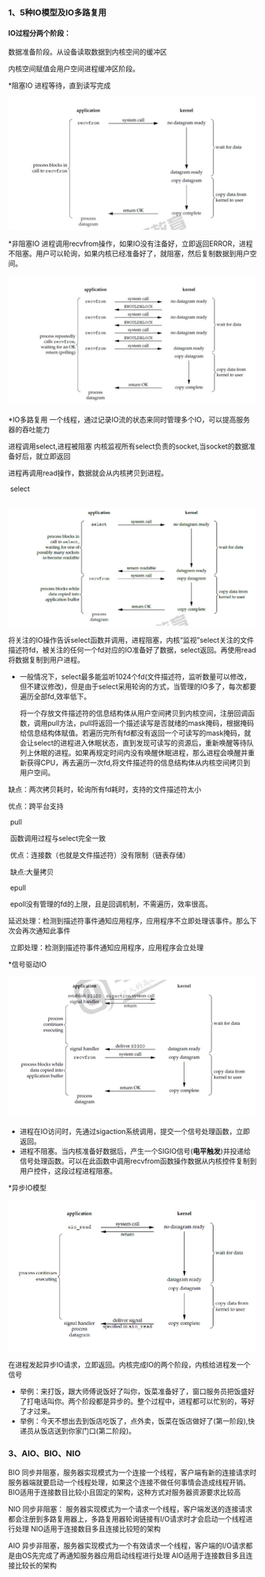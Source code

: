 ### 1、5种IO模型及IO多路复用

#### IO过程分两个阶段：

数据准备阶段。从设备读取数据到内核空间的缓冲区

内核空间赋值会用户空间进程缓冲区阶段。

*阻塞IO  进程等待，直到读写完成

![](<https://github.com/xrg123/note/blob/master/image/IO1.png>)

*非阻塞IO 进程调用recvfrom操作，如果IO没有注备好，立即返回ERROR，进程不阻塞。用户可以轮询，如果内核已经准备好了，就阻塞，然后复制数据到用户空间。

![](<https://github.com/xrg123/note/blob/master/image/IO2.png>)

*IO多路复用   一个线程，通过记录IO流的状态来同时管理多个IO，可以提高服务器的吞吐能力

进程调用select,进程被阻塞   内核监视所有select负责的socket,当socket的数据准备好后，就立即返回

进程再调用read操作，数据就会从内核拷贝到进程。

​	select

​	![](<https://github.com/xrg123/note/blob/master/image/IO3.png>)

​	将关注的IO操作告诉select函数并调用，进程阻塞，内核“监视”select关注的文件描述符fd，被关注的任何一个fd对应的IO准备好了数据，select返回。再使用read将数据复制到用户进程。

- 一般情况下，select最多能监听1024个fd(文件描述符，监听数量可以修改，但不建议修改)，但是由于select采用轮询的方式，当管理的IO多了，每次都要遍历全部fd,效率低下。

  ​将一个存放文件描述符的信息结构体从用户空间拷贝到内核空间，注册回调函数，调用pull方法，pull将返回一个描述读写是否就绪的mask掩码，根据掩码给信息结构体赋值。若遍历完所有fd都没有返回一个可读写的mask掩码，就会让select的进程进入休眠状态，直到发现可读写的资源后，重新唤醒等待队列上休眠的进程。如果再规定时间内没有唤醒休眠进程，那么进程会唤醒并重新获得CPU，再去遍历一次fd,将文件描述符的信息结构体从内核空间拷贝到用户空间。

缺点：两次拷贝耗时，轮询所有fd耗时，支持的文件描述符太小

优点：跨平台支持

​	pull

​	函数调用过程与select完全一致

​	优点：连接数（也就是文件描述符）没有限制（链表存储）

​	缺点:大量拷贝

​	epull

​	epoll没有管理的fd的上限，且是回调机制，不需遍历，效率很高。

​	延迟处理：检测到描述符事件通知应用程序，应用程序不立即处理该事件。那么下次会再次通知此事件

​	立即处理：检测到描述符事件通知应用程序，应用程序会立处理

*信号驱动IO

![](<https://github.com/xrg123/note/blob/master/image/IO4.png>)

- 进程在IO访问时，先通过sigaction系统调用，提交一个信号处理函数，立即返回。
- 进程不阻塞。当内核准备好数据后，产生一个SIGIO信号(**电平触发**)并投递给信号处理函数。可以在此函数中调用recvfrom函数操作数据从内核控件复制到用户控件，这段过程进程阻塞。

*异步IO模型

![](<https://github.com/xrg123/note/blob/master/image/IO5.png>)

在进程发起异步IO请求，立即返回。内核完成IO的两个阶段，内核给进程发一个信号

- 举例：来打饭，跟大师傅说饭好了叫你，饭菜准备好了，窗口服务员把饭盛好了打电话叫你。两个阶段都是异步的。整个过程中，进程都可以忙别的，等好了才过来。
- 举例：今天不想出去到饭店吃饭了，点外卖，饭菜在饭店做好了(第一阶段),快递员从饭店送到你家门口(第二阶段)。

### 3、AIO、BIO、NIO

BIO     同步并阻塞，服务器实现模式为一个连接一个线程，客户端有新的连接请求时服务器端就要启动一个线程处理，如果这个连接不做任何事情会造成线程开销。     BIO适用于连接数目比较小且固定的架构，这种方式对服务器资源要求比较高

NIO 同步非阻塞： 服务器实现模式为一个请求一个线程，客户端发送的连接请求都会注册到多路复用器上，多路复用器轮询链接有I/O请求时才会启动一个线程进行处理     NIO适用于连接数目多且连接比较短的架构

AIO  异步非阻塞，服务器实现模式为一个有效请求一个线程，客户端的I/O请求都是由OS先完成了再通知服务器应用启动线程进行处理     AIO适用于连接数目多且连接比较长的架构